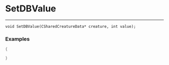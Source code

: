 # SetDBValue
---
```
void SetDBValue(CSharedCreatureData* creature, int value);
```

### Examples
```cpp - C++
{

}
```
